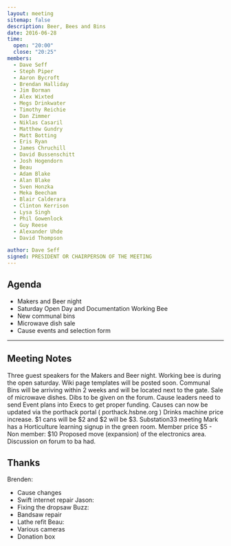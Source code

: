 ```yaml
---
layout: meeting
sitemap: false
description: Beer, Bees and Bins
date: 2016-06-28
time:
  open: "20:00"
  close: "20:25"
members:
  - Dave Seff
  - Steph Piper
  - Aaron Bycroft
  - Brendan Halliday
  - Jim Borman
  - Alex Wixted
  - Megs Drinkwater
  - Timothy Reichie
  - Dan Zimmer
  - Niklas Casaril
  - Matthew Gundry
  - Matt Botting
  - Eris Ryan
  - James Chruchill
  - David Bussenschitt
  - Josh Hogendorn
  - Beau
  - Adam Blake
  - Alan Blake
  - Sven Honzka
  - Meka Beecham
  - Blair Calderara
  - Clinton Kerrison
  - Lysa Singh
  - Phil Gowenlock
  - Guy Reese
  - Alexander Uhde
  - David Thompson

author: Dave Seff
signed: PRESIDENT OR CHAIRPERSON OF THE MEETING
---
```


## Agenda

 - Makers and Beer night
 - Saturday Open Day and Documentation Working Bee
 - New communal bins
 - Microwave dish sale
 - Cause events and selection form

---

## Meeting Notes

Three guest speakers for the Makers and Beer night.
Working bee is during the open saturday. Wiki page templates will be posted soon.
Communal Bins will be arriving within 2 weeks and will be located next to the gate.
Sale of microwave dishes. Dibs to be given on the forum.
Cause leaders need to send Event plans into Execs to get proper funding.
Causes can now be updated via the porthack portal ( porthack.hsbne.org )
Drinks machine price increase. $1 cans will be $2 and $2 will be $3.
Substation33 meeting
Mark has a Horticulture learning signup in the green room. Member price $5 - Non member: $10
Proposed move (expansion) of the electronics area. Discussion on forum to ba had.

## Thanks

Brenden:
  - Cause changes
  - Swift internet repair
Jason:
  - Fixing the dropsaw
Buzz:
  - Bandsaw repair
  - Lathe refit
Beau:
  - Various cameras
  - Donation box
